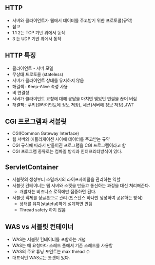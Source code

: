 ## HTTP

* 서버와 클라이언트가 웹에서 데이터를 주고받기 위한 프로토콜(규약)
* 참고
* 1.1 2는 TCP 기반 위에서 동작
* 3 는 UDP 기반 위에서 동작

## HTTP 특징

* 클라이언트 - 서버 모델
* 무상태 프로토콜 (stateless)
* 서버가 클라이언트 상태를 유지하지 않음
* 해결책 : Keep-Alive 속성 사용
* 비 연결성
* 서버가 클라이언트 요청에 대해 응답을 마치면 맺었던 연결을 끊어 버림
* 해결책 : 쿠키(클라이언트에 정보 저장), 세션(서버에 정보 저장),JWT

## CGI 프로그램과 서블릿

* CGI(Common Gateway Interface)
* 웹 서버와 애플리케이션 사이에 데이터를 주고받는 규약
* CGI 규칙에 따라서 만들어진 프로그램을 CGI 프로그램이라고 함
* CGI 프로그램 종류로는 컴파일 방식과 인터프리터방식이 있다.

## ServletContainer

* 서블릿의 생성부터 소멸까지의 라이프사이클을 관리하는 역할
* 서블릿 컨테이너는 웹 서버와 소켓을 만들고 통신하는 과정을 대신 처리해준다.
    * 개발자는 비즈니스 로직에만 집중하면 된다.
* 서블릿 객체를 싱글톤으로 관리 (인스턴스 하나만 생성하여 공유하는 방식)
    * 상태를 유지(stateful)하게 설계하면 안됨
    * Thread safety 하지 않음

## WAS vs 서블릿 컨테이너

* WAS는 서블릿 컨테이너를 포함하는 개념
* WAS는 매 요청마다 스레드 풀에서 기존 스레드를 사용함
* WAS의 주요 튜닝 포인트는 max thread 수
* 대표적인 WAS로는 톰캣이 있다.

	